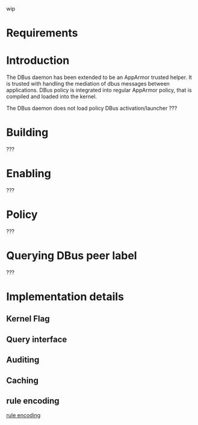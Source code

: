 wip

# Requirements

# Introduction

The DBus daemon has been extended to be an AppArmor trusted helper. It is trusted with handling the mediation of dbus messages between applications. DBus policy is integrated into regular AppArmor policy, that is compiled and loaded into the kernel.

The DBus daemon does not load policy
DBus activation/launcher ???


# Building

???

# Enabling

???

# Policy

???

# Querying DBus peer label

???

# Implementation details

## Kernel Flag

## Query interface

## Auditing

## Caching

## rule encoding
[rule encoding](Technicaldoc_dbusruleencoding)
